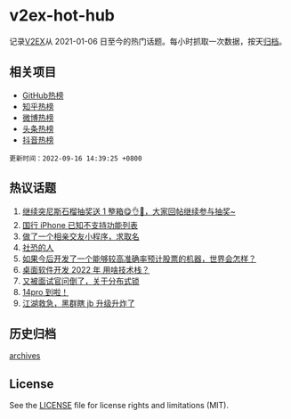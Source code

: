 # v2ex-hot-hub

 记录[V2EX](https://www.v2ex.com/)从 2021-01-06 日至今的热门话题。每小时抓取一次数据，按天[归档](archives)。
 
 ## 相关项目

- [GitHub热榜](https://github.com/snaildev/github-hot-hub)
- [知乎热榜](https://github.com/snaildev/zhihu-hot-hub)
- [微博热榜](https://github.com/snaildev/weibo-hot-hub)
- [头条热榜](https://github.com/snaildev/toutiao-hot-hub)
- [抖音热榜](https://github.com/snaildev/douyin-hot-hub)


 `更新时间：2022-09-16 14:39:25 +0800`

## 热议话题

1. [继续突尼斯石榴抽奖送 1 整箱😋👌🧺，大家回帖继续参与抽奖~](https://www.v2ex.com/t/880463)
1. [国行 iPhone 已知不支持功能列表](https://www.v2ex.com/t/880430)
1. [做了一个相亲交友小程序，求取名](https://www.v2ex.com/t/880296)
1. [社恐的人](https://www.v2ex.com/t/880444)
1. [如果今后开发了一个能够较高准确率预计股票的机器，世界会怎样？](https://www.v2ex.com/t/880290)
1. [桌面软件开发 2022 年 用啥技术栈？](https://www.v2ex.com/t/880360)
1. [又被面试官问倒了，关于分布式锁](https://www.v2ex.com/t/880339)
1. [14pro 到啦！](https://www.v2ex.com/t/880421)
1. [江湖救急，黑群瞎 jb 升级升炸了](https://www.v2ex.com/t/880284)

## 历史归档

[archives](archives)

## License

See the [LICENSE](LICENSE) file for license rights and limitations (MIT).
